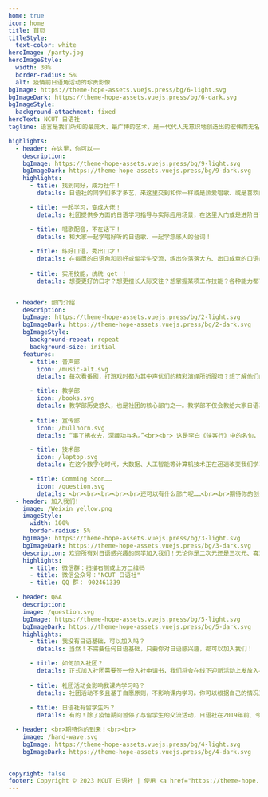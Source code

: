 ```yaml
---
home: true
icon: home
title: 首页
titleStyle:
  text-color: white
heroImage: /party.jpg
heroImageStyle:
  width: 30%
  border-radius: 5%
  alt: 疫情前日语角活动的珍贵影像
bgImage: https://theme-hope-assets.vuejs.press/bg/6-light.svg
bgImageDark: https://theme-hope-assets.vuejs.press/bg/6-dark.svg
bgImageStyle:
  background-attachment: fixed
heroText: NCUT 日语社
tagline: 语言是我们所知的最庞大、最广博的艺术，是一代代人无意识地创造出的宏伟而无名的作品。<br>　　　　——《语言论》( Edward Sapir 著 )</p>

highlights:
  - header: 在这里，你可以——
    description: 
    bgImage: https://theme-hope-assets.vuejs.press/bg/9-light.svg
    bgImageDark: https://theme-hope-assets.vuejs.press/bg/9-dark.svg
    highlights:
      - title: 找到同好，成为社牛！
        details: 日语社的同学们多才多艺，来这里交到和你一样或是热爱唱歌、或是喜欢配音、或是痴迷日剧的知心朋友吧！

      - title: 一起学习，变成大佬！
        details: 社团提供多方面的日语学习指导与实际应用场景，在这里入门或是进阶日语吧！

      - title: 唱歌配音，不在话下！
        details: 和大家一起学唱好听的日语歌、一起学念感人的台词！
        
      - title: 练好口语，秀出口才！
        details: 在每周的日语角和同好或留学生交流，练出你落落大方、出口成章的口语能力！
    
      - title: 实用技能，统统 get ！
        details: 想要更好的口才？想更擅长人际交往？想掌握某项工作技能？各种能力都可以在社团有锻炼自己的机会！


  - header: 部门介绍
    description: 
    bgImage: https://theme-hope-assets.vuejs.press/bg/2-light.svg
    bgImageDark: https://theme-hope-assets.vuejs.press/bg/2-dark.svg
    bgImageStyle:
      background-repeat: repeat
      background-size: initial
    features:
      - title: 音声部
        icon: /music-alt.svg
        details: 每次看番剧，打游戏时都为其中声优们的精彩演绎所折服吗？想了解他们的幕后工作，像他们一样激昂地说出「心脏撒撒给哟」吗？<br><br> 爱听J-pop，喜欢日本音乐的同学，还在苦于唱不出流利的日语歌吗？<br><br> 各位想要提升日语口语水平，想要通过 JLPT 听力小伙伴还在犹豫什么？<br><br> 我们有合唱企划、配音活动、口语练习、日语歌曲翻唱等等活动，音声部欢迎大家加入！<br><br><br><img src="/onseibu.jpg" style="border-radius:15px;width:100%;height:100%">

      - title: 教学部
        icon: /books.svg
        details: 教学部历史悠久，也是社团的核心部门之一。教学部不仅会教给大家日语基础知识，还会给大家普及各种日本文化。<br><br> 每次学习日语都止步于あいうえお吗？想要迈入日语大神的队伍吗？<br><br> 加入我们教学部，我们会一步步带你从五十音图的发音与字形到日常生活对话，走向拥有本当上手的日本语！ <br><br> 加入我们教学部，了解日本的起源到日本的兴衰，了解菊与刀的文化。带你走入历史的长河，从另类视角去了解异国的文化！<br><br><img src="/kyogakubu.jpg" style="border-radius:15px;width:100%;height:100%">
      
      - title: 宣传部
        icon: /bullhorn.svg
        details: “事了拂衣去，深藏功与名。”<br><br> 这是李白《侠客行》中的名句，也非常准确的形容了我们这一日语社最为神秘但却也同样重要的部门——宣传部。<br><br> 宣传部，是日语社对外展示社内丰富多彩的生活的关键部门，主要负责的是为社内活动进行拍摄记录和招新宣传。为了向大家介绍我们这个优秀的社团，为了保证日语社的长久运营，请加入日语社宣传部！<br><br> 我们还有 PS 教学等你来看！<br><br><br><img src="/kokokubu.jpg" style="border-radius:15px;width:100%;height:100%">

      - title: 技术部
        icon: /laptop.svg
        details: 在这个数字化时代，大数据、人工智能等计算机技术正在迅速改变我们学习、运用语言的方式。<br><br>你是否对语言和技术的巧妙结合充满好奇心？想要了解计算机是如何处理甚至理解人类语言的吗？<br><br> 如果是的话，那么就来我们的技术部挑战自己吧！<br><br> 无论你是否有计算机背景，我们都欢迎你的加入。技术部可以让你能够探索语言与技术结合的魅力，了解计算机技术在数字化时代的广泛应用。<br><br><img src="/NLP.png" style="border-radius:15px;width:100%;height:100%">

      - title: Comming Soon……
        icon: /question.svg
        details: <br><br><br><br><br>还可以有什么部门呢……<br><br>期待你的创造！<br><br><br><br><br><br><br><br><br><img src="/discover.png" style="border-radius:15px;width:100%;height:100%">
  - header: 加入我们!
    image: /Weixin_yellow.png
    imageStyle:
      width: 100%
      border-radius: 5%
    bgImage: https://theme-hope-assets.vuejs.press/bg/3-light.svg
    bgImageDark: https://theme-hope-assets.vuejs.press/bg/3-dark.svg
    description: 欢迎所有对日语感兴趣的同学加入我们！无论你是二次元还是三次元、喜欢日本文化或是热爱语言、日语小白或是 N1 大佬、热爱唱歌、尝试配音、痴迷日剧，都可以在日语社里找到同好。更多的故事，期待你来创造！
    highlights: 
      - title: 微信群：扫描右侧或上方二维码 
      - title: 微信公众号："NCUT 日语社"
      - title: QQ 群： 902461339

  - header: Q&A
    description: 
    image: /question.svg
    bgImage: https://theme-hope-assets.vuejs.press/bg/5-light.svg
    bgImageDark: https://theme-hope-assets.vuejs.press/bg/5-dark.svg
    highlights:
      - title: 我没有日语基础，可以加入吗？
        details: 当然！不需要任何日语基础，只要你对日语感兴趣，都可以加入我们！

      - title: 如何加入社团？
        details: 正式加入社团需要签一份入社申请书，我们将会在线下迎新活动上发放入社申请书。<br>另外，即使你不想加入本社，也可以随时加入我们的聊天群与我们一起交流学习！
    
      - title: 社团活动会影响我课内学习吗？
        details: 社团活动不多且基于自愿原则，不影响课内学习。你可以根据自己的情况选择参加活动！
    
      - title: 日语社有留学生吗？
        details: 有的！除了疫情期间暂停了与留学生的交流活动，日语社在2019年前、今年都有留学生的参与！

  - header: <br>期待你的到来！<br><br>
    image: /hand-wave.svg
    bgImage: https://theme-hope-assets.vuejs.press/bg/4-light.svg
    bgImageDark: https://theme-hope-assets.vuejs.press/bg/4-dark.svg
        

copyright: false
footer: Copyright © 2023 NCUT 日语社 | 使用 <a href="https://theme-hope.vuejs.press/zh/" target="_blank">VuePress Theme Hope</a> 主题 | MIT 协议 
---
```

